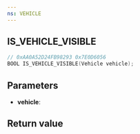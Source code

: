 ```yaml
---
ns: VEHICLE
---
```

## IS_VEHICLE_VISIBLE

```c
// 0xAA0A52D24FB98293 0x7E0D6056
BOOL IS_VEHICLE_VISIBLE(Vehicle vehicle);
```


## Parameters
* **vehicle**: 

## Return value
